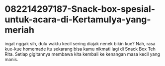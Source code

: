 # 082214297187-Snack-box-spesial-untuk-acara-di-Kertamulya-yang-meriah
ingat nggak sih, dulu waktu kecil sering diajak nenek bikin kue? Nah, rasa kue-kue homemade itu sekarang bisa kamu nikmati lagi di Snack Box Teh Rita. Setiap gigitannya membawa kita kembali ke kenangan masa kecil yang manis.
